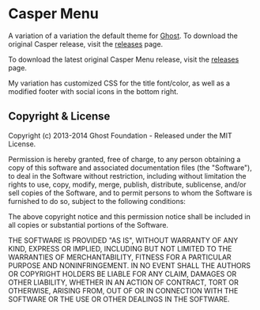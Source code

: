 # Casper Menu

A variation of a variation the default theme for [Ghost](http://github.com/tryghost/ghost/). To download the original Casper release, visit the [releases](https://github.com/TryGhost/Casper/releases) page.

To download the latest original Casper Menu release, visit the [releases](https://github.com/jbfriedrich/casper-menu/releases) page.

My variation has customized CSS for the title font/color, as well as a modified footer with social icons in the bottom right.

## Copyright & License

Copyright (c) 2013-2014 Ghost Foundation - Released under the MIT License.

Permission is hereby granted, free of charge, to any person obtaining a copy of this software and associated documentation files (the "Software"), to deal in the Software without restriction, including without limitation the rights to use, copy, modify, merge, publish, distribute, sublicense, and/or sell copies of the Software, and to permit persons to whom the Software is furnished to do so, subject to the following conditions:

The above copyright notice and this permission notice shall be included in all copies or substantial portions of the Software.

THE SOFTWARE IS PROVIDED "AS IS", WITHOUT WARRANTY OF ANY KIND, EXPRESS OR IMPLIED, INCLUDING BUT NOT LIMITED TO THE WARRANTIES OF MERCHANTABILITY, FITNESS FOR A PARTICULAR PURPOSE AND
NONINFRINGEMENT. IN NO EVENT SHALL THE AUTHORS OR COPYRIGHT HOLDERS BE LIABLE FOR ANY CLAIM, DAMAGES OR OTHER LIABILITY, WHETHER IN AN ACTION OF CONTRACT, TORT OR OTHERWISE, ARISING FROM, OUT OF OR IN CONNECTION WITH THE SOFTWARE OR THE USE OR OTHER DEALINGS IN THE SOFTWARE.
